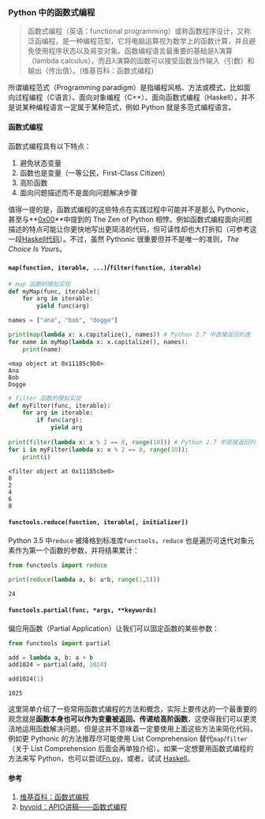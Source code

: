 
### Python 中的函数式编程

> 函数式编程（英语：functional programming）或称函数程序设计，又称泛函编程，是一种编程范型，它将电脑运算视为数学上的函数计算，并且避免使用程序状态以及易变对象。函数编程语言最重要的基础是λ演算（lambda calculus）。而且λ演算的函数可以接受函数当作输入（引数）和输出（传出值）。(维基百科：函数式编程)

所谓编程范式（Programming paradigm）是指编程风格、方法或模式，比如面向过程编程（C语言）、面向对象编程（C++）、面向函数式编程（Haskell），并不是说某种编程语言一定属于某种范式，例如 Python 就是多范式编程语言。

#### 函数式编程

函数式编程具有以下特点：

1. 避免状态变量
2. 函数也是变量（一等公民，First-Class Citizen）
3. 高阶函数
4. 面向问题描述而不是面向问题解决步骤

值得一提的是，函数式编程的这些特点在实践过程中可能并不是那么 Pythonic，甚至与**[0x00](https://github.com/rainyear/pytips/blob/master/Tips/2016-03-06-The-Zen-of-Python.ipynb)**中提到的 The Zen of Python 相悖。例如函数式编程面向问题描述的特点可能让你更快地写出更简洁的代码，但可读性却也大打折扣（可参考这一段[Haskell代码](https://gist.github.com/rainyear/94b5d9a865601f075719)）。不过，虽然 Pythonic 很重要但并不是唯一的准则，_The Choice Is Yours_。

#### `map(function, iterable, ...)`/`filter(function, iterable)`


```python
# map 函数的模拟实现
def myMap(func, iterable):
    for arg in iterable:
        yield func(arg)

names = ["ana", "bob", "dogge"]

print(map(lambda x: x.capitalize(), names)) # Python 2.7 中直接返回列表
for name in myMap(lambda x: x.capitalize(), names):
    print(name)
```

    <map object at 0x11185c9b0>
    Ana
    Bob
    Dogge



```python
# filter 函数的模拟实现
def myFilter(func, iterable):
    for arg in iterable:
        if func(arg):
            yield arg
            
print(filter(lambda x: x % 2 == 0, range(10))) # Python 2.7 中直接返回列表
for i in myFilter(lambda x: x % 2 == 0, range(10)):
    print(i)
```

    <filter object at 0x11185cbe0>
    0
    2
    4
    6
    8


#### `functools.reduce(function, iterable[, initializer])`

Python 3.5 中`reduce` 被降格到标准库`functools`，`reduce` 也是遍历可迭代对象元素作为第一个函数的参数，并将结果累计：


```python
from functools import reduce

print(reduce(lambda a, b: a*b, range(1,5)))
```

    24


#### `functools.partial(func, *args, **keywords)`

偏应用函数（Partial Application）让我们可以固定函数的某些参数：


```python
from functools import partial

add = lambda a, b: a + b
add1024 = partial(add, 1024)

add1024(1)
```




    1025



这里简单介绍了一些常用函数式编程的方法和概念，实际上要传达的一个最重要的观念就是**函数本身也可以作为变量被返回、传递给高阶函数**，这使得我们可以更灵活地运用函数解决问题。但是这并不意味着一定要使用上面这些方法来简化代码，例如更 Pythonic 的方法推荐尽可能使用 List Comprehension 替代`map`/`filter`（关于 List Comprehension 后面会再单独介绍）。如果一定想要用函数式编程的方法来写 Python，也可以尝试[Fn.py](https://github.com/kachayev/fn.py)，或者，试试 [Haskell](https://www.haskell.org/)。

#### 参考

1. [维基百科：函数式编程](https://zh.wikipedia.org/wiki/%E5%87%BD%E6%95%B8%E7%A8%8B%E5%BC%8F%E8%AA%9E%E8%A8%80)
2. [byvoid：APIO讲稿——函数式编程](http://byvoid.github.io/slides/apio-fp/index.html)
